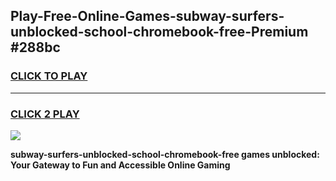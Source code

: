 
## Play-Free-Online-Games-subway-surfers-unblocked-school-chromebook-free-Premium #288bc
<h3>
<a href="https://premium.freeplayer.one?title=subway-surfers-unblocked-school-chromebook-free&ref=8M">CLICK TO PLAY</a></h3>
<hr>

<h3>
<a href="https://premium.freeplayer.one?title=subway-surfers-unblocked-school-chromebook-free&ref=8M">CLICK 2 PLAY</a>
  
</h3>

<a href="https://premium.freeplayer.one?title=subway-surfers-unblocked-school-chromebook-free&ref=8M"><img src="https://clearcache.store/games.png"></a>


**subway-surfers-unblocked-school-chromebook-free games unblocked: Your Gateway to Fun and Accessible Online Gaming**
